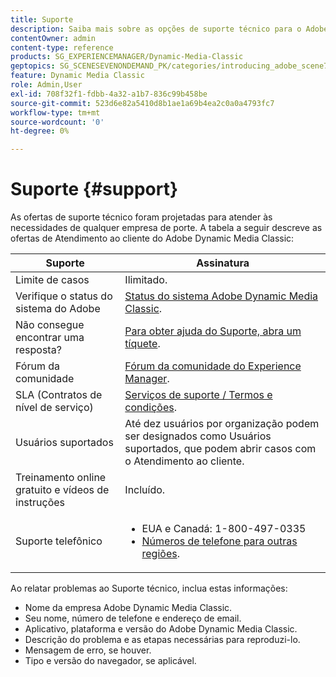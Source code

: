 ```yaml
---
title: Suporte
description: Saiba mais sobre as opções de suporte técnico para o Adobe Dynamic Media Classic.
contentOwner: admin
content-type: reference
products: SG_EXPERIENCEMANAGER/Dynamic-Media-Classic
geptopics: SG_SCENESEVENONDEMAND_PK/categories/introducing_adobe_scene7
feature: Dynamic Media Classic
role: Admin,User
exl-id: 708f32f1-fdbb-4a32-a1b7-836c99b458be
source-git-commit: 523d6e82a5410d8b1ae1a69b4ea2c0a0a4793fc7
workflow-type: tm+mt
source-wordcount: '0'
ht-degree: 0%

---
```


# Suporte {#support}

As ofertas de suporte técnico foram projetadas para atender às necessidades de qualquer empresa de porte. A tabela a seguir descreve as ofertas de Atendimento ao cliente do Adobe Dynamic Media Classic:

| Suporte | Assinatura |
| --- | --- |
| Limite de casos | Ilimitado. |
| Verifique o status do sistema do Adobe | [Status do sistema Adobe Dynamic Media Classic](https://status.adobe.com/products/1175). |
| Não consegue encontrar uma resposta? | [Para obter ajuda do Suporte, abra um tíquete](https://experienceleague.adobe.com/?support-solution=General#support). |
| Fórum da comunidade | [Fórum da comunidade do Experience Manager](https://experienceleaguecommunities.adobe.com/t5/adobe-experience-manager/ct-p/adobe-experience-manager-community). |
| SLA (Contratos de nível de serviço) | [Serviços de suporte / Termos e condições](https://helpx.adobe.com/support/programs/support-policies-terms-conditions.html). |
| Usuários suportados | Até dez usuários por organização podem ser designados como Usuários suportados, que podem abrir casos com o Atendimento ao cliente. |
| Treinamento online gratuito e vídeos de instruções | Incluído. |
| Suporte telefônico | <ul><li>EUA e Canadá: 1-800-497-0335 </li><li>[Números de telefone para outras regiões](https://helpx.adobe.com/contact/dma-external/DMACustomeCareRegionalPhoneNumbers.html). </li></ul> |

<!-- |Create a support case| [https://helpx.adobe.com/enterprise/admin-guide.html/enterprise/using/support-for-experience-cloud.ug.html](https://helpx.adobe.com/enterprise/admin-guide.html/enterprise/using/support-for-experience-cloud.ug.html) | -->

Ao relatar problemas ao Suporte técnico, inclua estas informações:

* Nome da empresa Adobe Dynamic Media Classic.
* Seu nome, número de telefone e endereço de email.
* Aplicativo, plataforma e versão do Adobe Dynamic Media Classic.
* Descrição do problema e as etapas necessárias para reproduzi-lo.
* Mensagem de erro, se houver.
* Tipo e versão do navegador, se aplicável.
